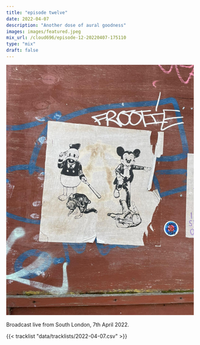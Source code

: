 ```yaml
---
title: "episode twelve"
date: 2022-04-07
description: "Another dose of aural goodness"
images: images/featured.jpeg
mix_url: /cloud696/episode-12-20220407-175110
type: "mix"
draft: false
---
```


![artwork](images/featured.jpeg)

Broadcast live from South London, 7th April 2022.

{{< tracklist "data/tracklists/2022-04-07.csv" >}}
